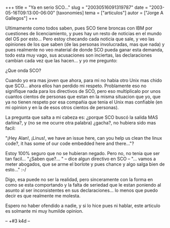 +++
title = "Ya en serio SCO..."
slug = "20030516091319787"
date = "2003-05-16T09:13:00-06:00"
[taxonomies]
tema = ["articulos"]
autor = ["Jorge A Gallegos"]
+++

Ultimamente como todos saben, pues SCO tiene broncas con IBM por
cuestiones de licenciamiento, y pues hay un resto de noticias en el
mundo del OS por esto… Pero estoy checando cada noticia que sale, y veo
las opiniones de los que saben (de las personas involucradas, mas que
nada) y pues realmente no veo material de donde SCO pueda ganar esta
demanda, todo esta muy vago, sus acusaciones son inciertas, las
declaraciones cambian cada vez que las hacen… y yo me pregunto:

<!-- more -->
¿Que onda SCO?

Cuando yo era mas joven que ahora, para mi no habia otro Unix mas chido
que SCO… ahora ellos han perdido mi respeto. Problamente eso no
signifique nada para los directivos de SCO, pero eso multiplicalo por
unos cuantos cientos de personas que estan en la misma situacion que yo,
que ya no tienen respeto por esa compañia que tenia el Unix mas
confiable (en mi opinion y en la de esos otros cientos de personas).

La pregunta que salta a mi cabeza es: ¿porque SCO buscó la salida MAS
dañina?, y (no se me ocurre otra palabra) ¿gacha?, no hubiera sido mas
facil:

&quot;¡Hey Alan!, ¡Linus!, we have an issue here, can you help us clean
the linux code?, it has some of our code embedded here and there…&quot;?

Estoy 100% seguro que no se hubieran negado. Pero no, no tenia que ser
tan facil… &quot;¿Saben que?… &quot; – dice algun directivo en SCO –
&quot;… vamos a meter abogados, que se arme el borlote y pues chance y
algo salga bien de esto…&quot; :-/

Digo, esa puede no ser la realidad, pero sinceramente con la forma en
como se esta comportando y la falta de seriedad que le estan poniendo al
asunto al ser inconsistentes en sus declaraciones… lo menos que puedo
decir es que realmente me molesta.

Espero no haber ofendido a nadie, y si lo hice pues ni hablar, este
articulo es solmante mi muy humilde opinion.

– +#3 k4d –
